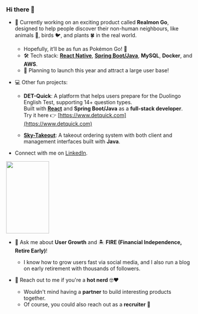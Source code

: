 
### Hi there 👋 

- 🔭 Currently working on an exciting product called **Realmon Go**, designed to help people discover their non-human neighbours, like animals 🦥, birds 🐦, and plants 🍀 in the real world.
  - Hopefully, it’ll be as fun as Pokémon Go! 🥰
  - 🛠️ Tech stack: [**React Native**](https://github.com/wulin-no2/realmon-frontend), [**Spring Boot/Java**](https://github.com/wulin-no2/realmon-backend), **MySQL**, **Docker**, and **AWS**.
  - 🚀 Planning to launch this year and attract a large user base!

- 💻 Other fun projects:
  - **DET-Quick**: A platform that helps users prepare for the Duolingo English Test, supporting 14+ question types.  
    Built with [**React**](https://github.com/wulin-no2/det-quick) and **Spring Boot/Java** as a **full-stack developer**.  
    Try it here 👉 [https://www.detquick.com](https://www.detquick.com)
    
  - [**Sky-Takeout**](https://github.com/wulin-no2/sky-take-out): A takeout ordering system with both client and management interfaces built with **Java**.
    

- Connect with me on [LinkedIn](https://www.linkedin.com/in/linawuthu/).

<div align="left">  
  <img width="48%" height="195px" src="https://github-readme-stats.vercel.app/api/top-langs/?username=wulin-no2&layout=compact&hide_border=true&title_color=00bfbf&text_color=00bfbf&bg_color=0d1117" />
</div>

- 💬 Ask me about **User Growth** and 🏝️ **FIRE (Financial Independence, Retire Early)**!  
  - I know how to grow users fast via social media, and I also run a blog on early retirement with thousands of followers.

- 🥰 Reach out to me if you're a **hot nerd** 🤓❤️
  - Wouldn't mind having a **partner** to build interesting products together.
  - Of course, you could also reach out as a **recruiter** 🤣
 


<!--
**wulin-no2/wulin-no2** is a ✨ _special_ ✨ repository because its `README.md` (this file) appears on your GitHub profile.

Here are some ideas to get you started:

- 🔭 I’m currently working on ...
- 🌱 I’m currently learning ...
- 👯 I’m looking to collaborate on ...
- 🤔 I’m looking for help with ...
- 💬 Ask me about ...
- 📫 How to reach me: ...
- 😄 Pronouns: ...
- ⚡ Fun fact: ...
-->
